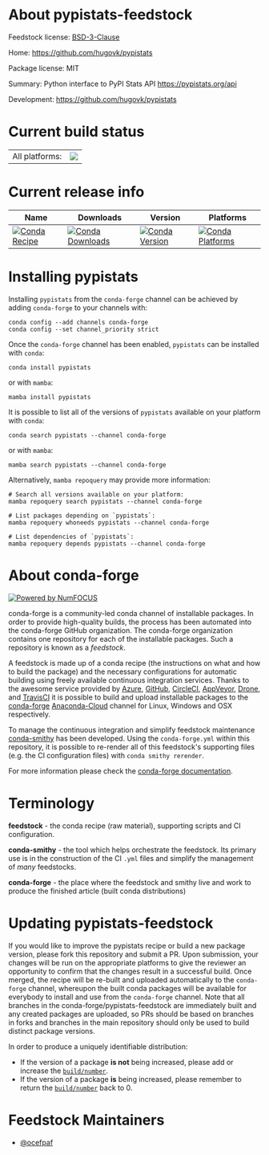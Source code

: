 About pypistats-feedstock
=========================

Feedstock license: [BSD-3-Clause](https://github.com/conda-forge/pypistats-feedstock/blob/main/LICENSE.txt)

Home: https://github.com/hugovk/pypistats

Package license: MIT

Summary: Python interface to PyPI Stats API https://pypistats.org/api

Development: https://github.com/hugovk/pypistats

Current build status
====================


<table><tr><td>All platforms:</td>
    <td>
      <a href="https://dev.azure.com/conda-forge/feedstock-builds/_build/latest?definitionId=17555&branchName=main">
        <img src="https://dev.azure.com/conda-forge/feedstock-builds/_apis/build/status/pypistats-feedstock?branchName=main">
      </a>
    </td>
  </tr>
</table>

Current release info
====================

| Name | Downloads | Version | Platforms |
| --- | --- | --- | --- |
| [![Conda Recipe](https://img.shields.io/badge/recipe-pypistats-green.svg)](https://anaconda.org/conda-forge/pypistats) | [![Conda Downloads](https://img.shields.io/conda/dn/conda-forge/pypistats.svg)](https://anaconda.org/conda-forge/pypistats) | [![Conda Version](https://img.shields.io/conda/vn/conda-forge/pypistats.svg)](https://anaconda.org/conda-forge/pypistats) | [![Conda Platforms](https://img.shields.io/conda/pn/conda-forge/pypistats.svg)](https://anaconda.org/conda-forge/pypistats) |

Installing pypistats
====================

Installing `pypistats` from the `conda-forge` channel can be achieved by adding `conda-forge` to your channels with:

```
conda config --add channels conda-forge
conda config --set channel_priority strict
```

Once the `conda-forge` channel has been enabled, `pypistats` can be installed with `conda`:

```
conda install pypistats
```

or with `mamba`:

```
mamba install pypistats
```

It is possible to list all of the versions of `pypistats` available on your platform with `conda`:

```
conda search pypistats --channel conda-forge
```

or with `mamba`:

```
mamba search pypistats --channel conda-forge
```

Alternatively, `mamba repoquery` may provide more information:

```
# Search all versions available on your platform:
mamba repoquery search pypistats --channel conda-forge

# List packages depending on `pypistats`:
mamba repoquery whoneeds pypistats --channel conda-forge

# List dependencies of `pypistats`:
mamba repoquery depends pypistats --channel conda-forge
```


About conda-forge
=================

[![Powered by
NumFOCUS](https://img.shields.io/badge/powered%20by-NumFOCUS-orange.svg?style=flat&colorA=E1523D&colorB=007D8A)](https://numfocus.org)

conda-forge is a community-led conda channel of installable packages.
In order to provide high-quality builds, the process has been automated into the
conda-forge GitHub organization. The conda-forge organization contains one repository
for each of the installable packages. Such a repository is known as a *feedstock*.

A feedstock is made up of a conda recipe (the instructions on what and how to build
the package) and the necessary configurations for automatic building using freely
available continuous integration services. Thanks to the awesome service provided by
[Azure](https://azure.microsoft.com/en-us/services/devops/), [GitHub](https://github.com/),
[CircleCI](https://circleci.com/), [AppVeyor](https://www.appveyor.com/),
[Drone](https://cloud.drone.io/welcome), and [TravisCI](https://travis-ci.com/)
it is possible to build and upload installable packages to the
[conda-forge](https://anaconda.org/conda-forge) [Anaconda-Cloud](https://anaconda.org/)
channel for Linux, Windows and OSX respectively.

To manage the continuous integration and simplify feedstock maintenance
[conda-smithy](https://github.com/conda-forge/conda-smithy) has been developed.
Using the ``conda-forge.yml`` within this repository, it is possible to re-render all of
this feedstock's supporting files (e.g. the CI configuration files) with ``conda smithy rerender``.

For more information please check the [conda-forge documentation](https://conda-forge.org/docs/).

Terminology
===========

**feedstock** - the conda recipe (raw material), supporting scripts and CI configuration.

**conda-smithy** - the tool which helps orchestrate the feedstock.
                   Its primary use is in the construction of the CI ``.yml`` files
                   and simplify the management of *many* feedstocks.

**conda-forge** - the place where the feedstock and smithy live and work to
                  produce the finished article (built conda distributions)


Updating pypistats-feedstock
============================

If you would like to improve the pypistats recipe or build a new
package version, please fork this repository and submit a PR. Upon submission,
your changes will be run on the appropriate platforms to give the reviewer an
opportunity to confirm that the changes result in a successful build. Once
merged, the recipe will be re-built and uploaded automatically to the
`conda-forge` channel, whereupon the built conda packages will be available for
everybody to install and use from the `conda-forge` channel.
Note that all branches in the conda-forge/pypistats-feedstock are
immediately built and any created packages are uploaded, so PRs should be based
on branches in forks and branches in the main repository should only be used to
build distinct package versions.

In order to produce a uniquely identifiable distribution:
 * If the version of a package **is not** being increased, please add or increase
   the [``build/number``](https://docs.conda.io/projects/conda-build/en/latest/resources/define-metadata.html#build-number-and-string).
 * If the version of a package **is** being increased, please remember to return
   the [``build/number``](https://docs.conda.io/projects/conda-build/en/latest/resources/define-metadata.html#build-number-and-string)
   back to 0.

Feedstock Maintainers
=====================

* [@ocefpaf](https://github.com/ocefpaf/)

